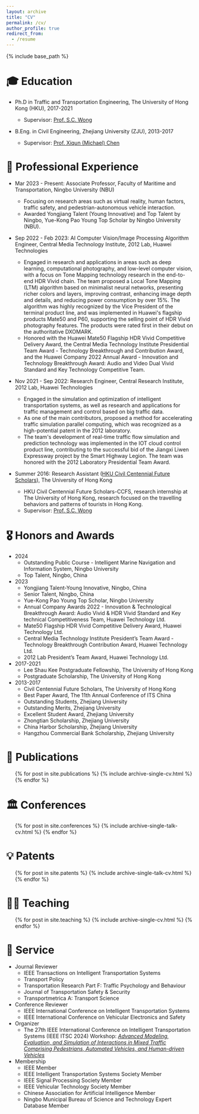 ```yaml
---
layout: archive
title: "CV"
permalink: /cv/
author_profile: true
redirect_from:
  - /resume
---
```


{% include base_path %}

🎓 Education
======
* Ph.D in Traffic and Transportation Engineering, The University of Hong Kong (HKU), 2017-2021
  * Supervisor: [Prof. S.C. Wong](https://www.civil.hku.hk/scwong/)

* B.Eng. in Civil Engineering, Zhejiang University (ZJU), 2013-2017
  * Supervisor: [Prof. Xiqun (Michael) Chen](https://person.zju.edu.cn/en/xiqun)

💼 Professional Experience
======
* Mar 2023 - Present: Associate Professor, Faculty of Maritime and Transportation, Ningbo University (NBU)
  * Focusing on research areas such as virtual reality, human factors, traffic safety, and pedestrian-autonomous vehicle interaction.
  * Awarded Yongjiang Talent (Young Innovative) and Top Talent by Ningbo, Yue-Kong Pao Young Top Scholar by Ningbo University (NBU).

* Sep 2022 - Feb 2023: AI Computer Vision/Image Processing Algorithm Engineer, Central Media Technology Institute, 2012 Lab, Huawei Technologies
  * Engaged in research and applications in areas such as deep learning, computational photography, and low-level computer vision, with a focus on Tone Mapping technology research in the end-to-end HDR Vivid chain. The team proposed a Local Tone Mapping (LTM) algorithm based on minimalist neural networks, presenting richer colors and layers, improving contrast, enhancing image depth and details, and reducing power consumption by over 15%. The algorithm was highly recognized by the Vice President of the terminal product line, and was implemented in Huawei's flagship products Mate50 and P60, supporting the selling point of HDR Vivid photography features. The products were rated first in their debut on the authoritative DXOMARK.
  * Honored with the Huawei Mate50 Flagship HDR Vivid Competitive Delivery Award, the Central Media Technology Institute Presidential Team Award - Technology Breakthrough and Contribution Award, and the Huawei Company 2022 Annual Award - Innovation and Technology Breakthrough Award: Audio and Video Dual Vivid Standard and Key Technology Competitive Team.

* Nov 2021 - Sep 2022: Research Engineer, Central Research Institute, 2012 Lab, Huawei Technologies
  * Engaged in the simulation and optimization of intelligent transportation systems, as well as research and applications for traffic management and control based on big traffic data.
  * As one of the main contributors, proposed a method for accelerating traffic simulation parallel computing, which was recognized as a high-potential patent in the 2012 laboratory.
  * The team's development of real-time traffic flow simulation and prediction technology was implemented in the IOT cloud control product line, contributing to the successful bid of the Jiangxi Liwen Expressway project by the Smart Highway Legion. The team was honored with the 2012 Laboratory Presidential Team Award.

* Summer 2016: Research Assistant ([HKU Civil Centennial Future Scholars](https://www.civil.hku.hk/hkuccfs/)), The University of Hong Kong
  * HKU Civil Centennial Future Scholars-CCFS, research internship at The University of Hong Kong, research focused on the travelling behaviors and patterns of tourists in Hong Kong.
  * Supervisor: [Prof. S.C. Wong](https://www.civil.hku.hk/scwong/)

🎖 Honors and Awards
======
* 2024
  * Outstanding Public Course - Intelligent Marine Navigation and Information System, Ningbo University
  * Top Talent, Ningbo, China
* 2023
  * Yongjiang Talent-Young Innovative, Ningbo, China
  * Senior Talent, Ningbo, China
  * Yue-Kong Pao Young Top Scholar, Ningbo University
  * Annual Company Awards 2022 - Innovation & Technological Breakthrough Award: Audio Vivid & HDR Vivid Standard and Key technical Competitiveness Team, Huawei Technology Ltd.
  * Mate50 Flagship HDR Vivid Competitive Delivery Award, Huawei Technology Ltd.
  * Central Media Technology Institute President’s Team Award - Technology Breakthrough Contribution Award, Huawei Technology Ltd.
  * 2012 Lab President’s Team Award, Huawei Technology Ltd.
* 2017-2021
  * Lee Shau Kee Postgraduate Fellowship, The University of Hong Kong
  * Postgraduate Scholarship, The University of Hong Kong
* 2013-2017
  * Civil Centennial Future Scholars, The University of Hong Kong
  * Best Paper Award, The 11th Annual Conference of ITS China
  * Outstanding Students, Zhejiang University
  * Outstanding Merits, Zhejiang University
  * Excellent Student Award, Zhejiang University
  * Zhongtian Scholarship, Zhejiang University
  * China Harbor Scholarship, Zhejiang University
  * Hangzhou Commercial Bank Scholarship, Zhejiang University
  
📄 Publications
======
  <ul>{% for post in site.publications %}
    {% include archive-single-cv.html %}
  {% endfor %}</ul>
  
🏛️ Conferences
======
  <ul>{% for post in site.conferences %}
    {% include archive-single-talk-cv.html %}
  {% endfor %}</ul>

💡 Patents
======
  <ul>{% for post in site.patents %}
    {% include archive-single-talk-cv.html %}
  {% endfor %}</ul>
  
👨‍🏫 Teaching
======
  <ul>{% for post in site.teaching %}
    {% include archive-single-cv.html %}
  {% endfor %}</ul>
  
🤝 Service
======
* Journal Reviewer
  * IEEE Transactions on Intelligent Transportation Systems
  * Transport Policy
  * Transportation Research Part F: Traffic Psychology and Behaviour
  * Journal of Transportation Safety & Security
  * Transportmetrica A: Transport Science
* Conference Reviewer
  * IEEE International Conference on Intelligent Transportation Systems
  * IEEE International Conference on Vehicular Electronics and Safety
* Organizer
  * The 27th IEEE International Conference on Intelligent Transportation Systems (IEEE ITSC 2024) Workshop: [*Advanced Modeling, Evaluation, and Simulation of Interactions in Mixed Traffic Comprising Pedestrians, Automated Vehicles, and Human-driven Vehicles*](https://sites.google.com/view/workshop-itsc-2024/)
* Membership
  * IEEE Member
  * IEEE Intelligent Transportation Systems Society Member
  * IEEE Signal Processing Society Member
  * IEEE Vehicular Technology Society Member
  * Chinese Association for Artificial Intelligence Member
  * Ningbo Municipal Bureau of Science and Technology Expert Database Member
